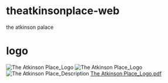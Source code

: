 # theatkinsonplace-web
the atkinson palace

# logo
![The Atkinson Place_Logo](https://user-images.githubusercontent.com/27353/168999190-c3419d15-b5cf-4bd5-9db9-9526f13fa143.jpg)
![The Atkinson Place_Logo](https://user-images.githubusercontent.com/27353/168999203-f87f0b43-17bc-45a7-a54d-938cc04349e4.png)
![The Atkinson Place_Description](https://user-images.githubusercontent.com/27353/168999216-f59d2113-e92f-45ce-89e0-b27541c28904.jpg)
[The Atkinson Place_Logo.pdf](https://github.com/phisoft/theatkinsonplace-web/files/8714711/The.Atkinson.Place_Logo.pdf)
